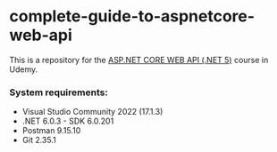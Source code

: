 # complete-guide-to-aspnetcore-web-api
This is a repository for the [ASP.NET CORE WEB API (.NET 5)](https://deloittedevelopment.udemy.com/course/the-complete-guide-to-aspnet-web-api/learn/lecture/) course in Udemy.

### System requirements: 
- Visual Studio Community 2022 (17.1.3)
- .NET 6.0.3 - SDK 6.0.201
- Postman 9.15.10
- Git 2.35.1
